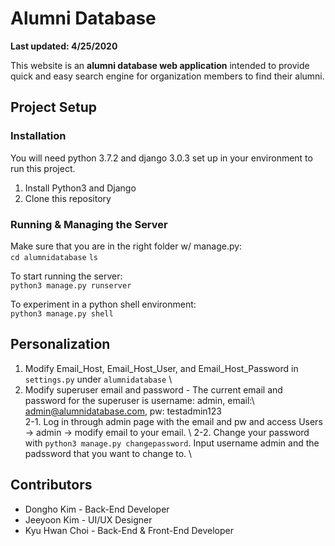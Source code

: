# Alumni Database 
**Last updated: 4/25/2020**

This website is an **alumni database web application** intended to provide quick and easy search engine for organization members to find their alumni.

## Project Setup
### Installation
You will need python 3.7.2 and django 3.0.3 set up in your environment to run this project.

1. Install Python3 and Django
2. Clone this repository

### Running & Managing the Server
Make sure that you are in the right folder w/ manage.py:\
 `cd alumnidatabase` `ls`
 
To start running the server:\
`python3 manage.py runserver`

To experiment in a python shell environment:\
 `python3 manage.py shell`

## Personalization
1. Modify Email_Host, Email_Host_User, and Email_Host_Password in `settings.py` under `alumnidatabase` \
2. Modify superuser email and password - The current email and password for the superuser is username: admin, email:\  admin@alumnidatabase.com, pw: testadmin123 \
2-1. Log in through admin page with the email and pw and access Users -> admin -> modify email to your email. \ 
2-2. Change your password with `python3 manage.py changepassword`. Input username admin and the padssword that you want to change to. \

## Contributors
- Dongho Kim - Back-End Developer
- Jeeyoon Kim - UI/UX Designer
- Kyu Hwan Choi - Back-End & Front-End Developer
